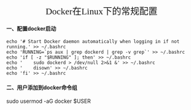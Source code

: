<center><font size=5 face="黑体">Docker在Linux下的常规配置</font></center>

#### 一、配置docker启动

```shell
echo '# Start Docker daemon automatically when logging in if not running.' >> ~/.bashrc
echo 'RUNNING=`ps aux | grep dockerd | grep -v grep`' >> ~/.bashrc
echo 'if [ -z "$RUNNING" ]; then' >> ~/.bashrc
echo '    sudo dockerd > /dev/null 2>&1 &' >> ~/.bashrc
echo '    disown' >> ~/.bashrc
echo 'fi' >> ~/.bashrc
```



#### 二、用户添加到docker命令组

sudo usermod -aG docker $USER
